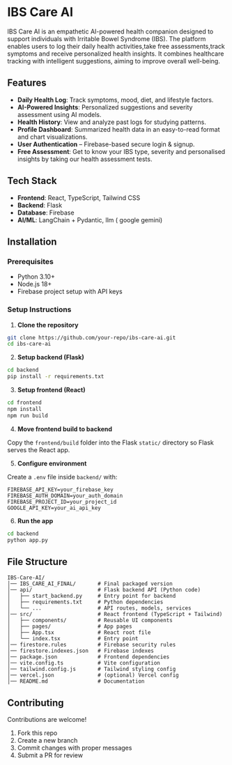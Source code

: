 # IBS Care AI

IBS Care AI is an empathetic AI-powered health companion designed to support individuals with Irritable Bowel Syndrome (IBS). The platform enables users to log their daily health
activities,take free assessments,track symptoms and receive personalized health insights. It combines healthcare tracking with intelligent suggestions, aiming to improve overall 
well-being.

## Features

* **Daily Health Log**: Track symptoms, mood, diet, and lifestyle factors.
* **AI-Powered Insights**: Personalized suggestions and severity assessment using AI models.
* **Health History**: View and analyze past logs for studying patterns.
* **Profile Dashboard**: Summarized health data in an easy-to-read format and chart visualizations.
* **User Authentication** – Firebase-based secure login & signup.
* **Free Assessment**: Get to know your IBS type, severity and personalised insights by taking our health assessment tests.

## Tech Stack

* **Frontend**: React, TypeScript, Tailwind CSS
* **Backend**: Flask 
* **Database**: Firebase
* **AI/ML**: LangChain + Pydantic, llm ( google gemini)

## Installation

### Prerequisites

* Python 3.10+
* Node.js 18+
* Firebase project setup with API keys

### Setup Instructions

1. **Clone the repository**

```bash
git clone https://github.com/your-repo/ibs-care-ai.git
cd ibs-care-ai
```

2. **Setup backend (Flask)**

```bash
cd backend
pip install -r requirements.txt
```

3. **Setup frontend (React)**

```bash
cd frontend
npm install
npm run build
```

4. **Move frontend build to backend**

Copy the `frontend/build` folder into the Flask `static/` directory so Flask serves the React app.

5. **Configure environment**

Create a `.env` file inside `backend/` with:

```env
FIREBASE_API_KEY=your_firebase_key
FIREBASE_AUTH_DOMAIN=your_auth_domain
FIREBASE_PROJECT_ID=your_project_id
GOOGLE_API_KEY=your_ai_api_key
```

6. **Run the app**

```bash
cd backend
python app.py
```

## File Structure

```
IBS-Care-AI/
│── IBS_CARE_AI_FINAL/       # Final packaged version
│── api/                     # Flask backend API (Python code)
│   ├── start_backend.py     # Entry point for backend
│   ├── requirements.txt     # Python dependencies
│   └── ...                  # API routes, models, services
│── src/                     # React frontend (TypeScript + Tailwind)
│   ├── components/          # Reusable UI components
│   ├── pages/               # App pages
│   ├── App.tsx              # React root file
│   └── index.tsx            # Entry point
│── firestore.rules          # Firebase security rules
│── firestore.indexes.json   # Firebase indexes
│── package.json             # Frontend dependencies
│── vite.config.ts           # Vite configuration
│── tailwind.config.js       # Tailwind styling config
│── vercel.json              # (optional) Vercel config
│── README.md                # Documentation

```

## Contributing

Contributions are welcome! 
1. Fork this repo
2. Create a new branch
3. Commit changes with proper messages
4. Submit a PR for review

